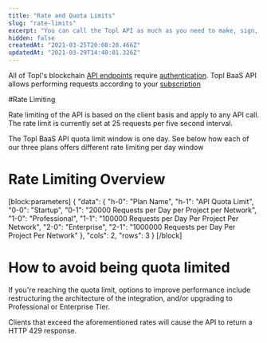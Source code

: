 ```yaml
---
title: "Rate and Quota Limits"
slug: "rate-limits"
excerpt: "You can call the Topl API as much as you need to make, sign, and verify transactions. However, there are limits to the number of calls that you can make."
hidden: false
createdAt: "2021-03-25T20:08:20.466Z"
updatedAt: "2021-03-29T14:48:01.326Z"
---
```

All of Topl's blockchain [API endpoints](https://documenter.getpostman.com/view/2571679/Tz5p5HfD) require [authentication](https://topl.readme.io/v1.3.0/docs/security-and-authentication). Topl BaaS API allows performing requests according to your [subscription](https://www.topl.co/solutions)

#Rate Limiting

Rate limiting of the API is based on the client basis and apply to any API call. The rate limit is currently set at 25 requests per five second interval. 

The Topl BaaS API quota limit window is one day. See below how each of our three plans offers different rate limiting per day window 

# Rate Limiting Overview
  
[block:parameters]
{
  "data": {
    "h-0": "Plan Name",
    "h-1": "API Quota Limit",
    "0-0": "Startup",
    "0-1": "20000 Requests per Day per Project per Network",
    "1-0": "Professional",
    "1-1": "100000 Requests per Day Per Project Per Network",
    "2-0": "Enterprise",
    "2-1": "1000000 Requests per Day Per Project Per Network"
  },
  "cols": 2,
  "rows": 3
}
[/block]
# How to avoid being quota limited
If you're reaching the quota limit, options to improve performance include restructuring the architecture of the integration, and/or upgrading to Professional or Enterprise Tier.

Clients that exceed the aforementioned rates will cause the API to return a HTTP 429 response.